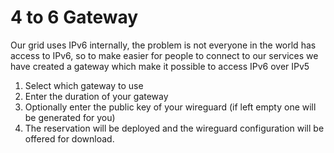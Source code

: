 # 4 to 6 Gateway

Our grid uses IPv6 internally, the problem is not everyone in the world has access to IPv6, so to make easier for people to connect to our services we have created a gateway which make it possible to access IPv6 over IPv5

1. Select which gateway to use
2. Enter the duration of your gateway
3. Optionally enter the public key of your wireguard (if left empty one will be generated for you)
4. The reservation will be deployed and the wireguard configuration will be offered for download.
